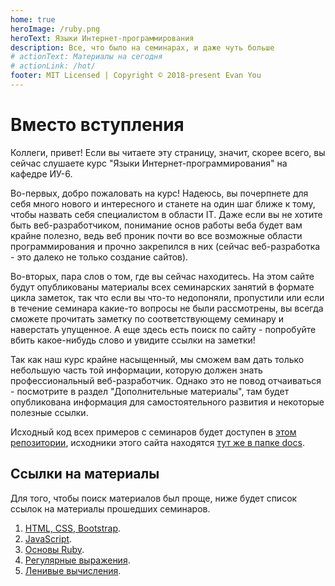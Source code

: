```yaml
---
home: true
heroImage: /ruby.png
heroText: Языки Интернет-программирования
description: Все, что было на семинарах, и даже чуть больше
# actionText: Материалы на сегодня
# actionLink: /hot/
footer: MIT Licensed | Copyright © 2018-present Evan You
---
```


# Вместо вступления

Коллеги, привет! Если вы читаете эту страницу, значит, скорее всего, вы сейчас слушаете курс
"Языки Интернет-программирования" на кафедре ИУ-6.

Во-первых, добро пожаловать на курс! Надеюсь, вы почерпнете для себя много нового и интересного и станете на один шаг ближе к тому, чтобы назвать себя специалистом в области IT. Даже если вы не хотите быть веб-разработчиком, понимание основ работы веба будет вам крайне полезно, ведь веб проник почти во все возможные области программирования и прочно закрепился в них (сейчас веб-разработка - это далеко не только создание сайтов).

Во-вторых, пара слов о том, где вы сейчас находитесь. На этом сайте будут опубликованы материалы всех семинарских занятий в формате цикла заметок, так что если вы что-то недопоняли, пропустили или если в течение семинара какие-то вопросы не были рассмотрены, вы всегда сможете прочитать заметку по соответствующему семинару и наверстать упущенное. А еще здесь есть поиск по сайту - попробуйте вбить какое-нибудь слово и увидите ссылки на заметки!

Так как наш курс крайне насыщенный, мы сможем вам дать только небольшую часть той информации, которую должен знать профессиональный веб-разработчик. Однако это не повод отчаиваться - посмотрите в раздел "Дополнительные материалы", там будет опубликована информация для самостоятельного развития и некоторые полезные ссылки.

Исходный код всех примеров с семинаров будет доступен в [этом репозитории](https://github.com/ics6rb/seminars-autumn-2k18), исходники этого сайта находятся [тут же в папке docs](https://github.com/ics6rb/seminars-autumn-2k18/tree/master/docs).

## Ссылки на материалы

Для того, чтобы поиск материалов был проще, ниже будет список ссылок на материалы прошедших семинаров.

1. [HTML, CSS, Bootstrap](/seminars/seminar-1.html).
2. [JavaScript](/seminars/seminar-2.html).
3. [Основы Ruby](/seminars/seminar-3.html).
4. [Регулярные выражения](/seminars/seminar-4.html).
5. [Ленивые вычисления](/seminars/seminar-5.html).
